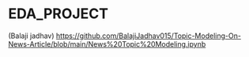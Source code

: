 # EDA_PROJECT
(Balaji jadhav) https://github.com/BalajiJadhav015/Topic-Modeling-On-News-Article/blob/main/News%20Topic%20Modeling.ipynb
